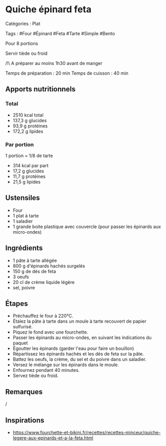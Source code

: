 # Quiche épinard feta

Catégories : Plat

Tags : #Four #Épinard #Feta #Tarte #Simple #Bento

Pour 8 portions

Servir tiède ou froid

/!\\ A préparer au moins 1h30 avant de manger

Temps de préparation : 20 min
Temps de cuisson : 40 min

## Apports nutritionnels

### Total

* 2510 kcal total
* 137,3 g glucides
* 93,9 g protéines
* 172,2 g lipides

### Par portion

1 portion = 1/8 de tarte

* 314 kcal par part
* 17,2 g glucides
* 11,7 g protéines
* 21,5 g lipides

## Ustensiles

* Four
* 1 plat à tarte
* 1 saladier
* 1 grande boite plastique avec couvercle (pour passer les épinards aux micro-ondes)

## Ingrédients

* 1 pâte à tarte allégée
* 800 g d'épinards hachés surgelés
* 150 g de dés de feta
* 3 oeufs
* 20 cl de crème liquide légère
* sel, poivre

## Étapes

* Préchauffez le four à 220°C.
* Étalez la pâte à tarte dans un moule à tarte recouvert de papier sulfurisé.
* Piquez le fond avec une fourchette.
* Passer les épinards au micro-ondes, en suivant les indications du paquet
* Égoutter les épinards (garder l'eau pour faire un bouillon)
* Répartissez les épinards hachés et les dés de feta sur la pâte.
* Battez les oeufs, la crème, du sel et du poivre dans un saladier.
* Versez le mélange sur les épinards dans le moule.
* Enfournez pendant 40 minutes.
* Servez tiède ou froid.

## Remarques

/

## Inspirations

* https://www.fourchette-et-bikini.fr/recettes/recettes-minceur/quiche-legere-aux-epinards-et-a-la-feta.html